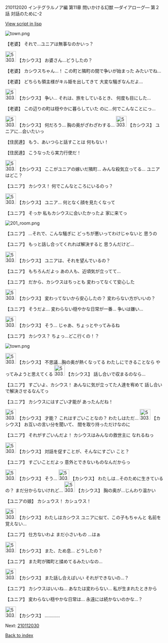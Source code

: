 210112020 インテグラルノア編 第11章 問いかける幻獣 ―ダイアローグ― 第２話 対話のために-2

[View script in lisp](../scripts/210112020.txt)

![town.png](../images/backgrounds/town.png)

【老婆】
それで…ユニアは無事なのかいっ？

<img src="../images/units/5303111.png" alt="5303111.png" height="34"/>
【カシウス】
お婆さん…どうしたの？

【老婆】
カシウスちゃん…！
この町と隣町の間で争いが始まった
みたいでね…

【老婆】
どちらも領主様がキル姫を出してきて
大変な騒ぎなんだよ…

<img src="../images/units/5303111.png" alt="5303111.png" height="34"/>
【カシウス】
争い…
それは、旅をしているとき、
何度も目にした…

【老婆】
この辺りの町は穏やかに暮らしていた
のに…何でこんなことにっ…

<img src="../images/units/5303111.png" alt="5303111.png" height="34"/>
【カシウス】
何だろう…
胸の奥がざわざわする…

<img src="../images/units/5303111.png" alt="5303111.png" height="34"/>
【カシウス】
ユニアに…会いたいっ

【住民達】
もう、あいつらと話すことは
何もない！

【住民達】
こうなったら実力行使だ！

<img src="../images/units/5303111.png" alt="5303111.png" height="34"/>
【カシウス】
ここがユニアの嫁いだ隣町…
みんな殺気立ってる…
ユニアはどこ？

【ユニア】
カシウス！
何でこんなところにいるのっ？

<img src="../images/units/5303111.png" alt="5303111.png" height="34"/>
【カシウス】
ユニア…
何となく顔を見たくなって

【ユニア】
そっか
私もカシウスに会いたかったよ
家に来てっ

![201_room.png](../images/backgrounds/201_room.png)

【ユニア】
…それで、こんな騒ぎに
どっちが悪いってわけじゃないと
思うの

【ユニア】
もっと話し合ってくれれば解決すると
思うんだけど…

<img src="../images/units/5303111.png" alt="5303111.png" height="34"/>
【カシウス】
ユニアは、それを望んでいるの？

【ユニア】
もちろんだよっ
あの人も、近頃気が立ってて…

【ユニア】
だから、カシウスはちっとも
変わってなくて安心した

<img src="../images/units/5303111.png" alt="5303111.png" height="34"/>
【カシウス】
変わってないから安心したの？
変わらない方がいいの？

【ユニア】
そうだよ…
変わらない穏やかな日常が一番…
争いは嫌い…

<img src="../images/units/5303111.png" alt="5303111.png" height="34"/>
【カシウス】
そう…
じゃあ、ちょっとやってみるね

【ユニア】
カシウス？
ちょっ…どこ行くの！？

![town.png](../images/backgrounds/town.png)

<img src="../images/units/5303111.png" alt="5303111.png" height="34"/>
【カシウス】
不思議…胸の奥が熱くなってる
わたしにできることなら
やってみようと思えてくる

<img src="../images/units/5303111.png" alt="5303111.png" height="34"/>
【カシウス】
話し合いで収まるのなら…

【ユニア】
すごいよ、カシウス！
あんなに気が立ってた人達を宥めて
話し合いで解決させるなんてっ

【ユニア】
カシウスにはすごい才能が
あったんだね！

<img src="../images/units/5303111.png" alt="5303111.png" height="34"/>
【カシウス】
才能？
これはすごいことなの？
わたしはただ…

<img src="../images/units/5303111.png" alt="5303111.png" height="34"/>
【カシウス】
お互いの言い分を聞いて、
間を取り持っただけなのに

【ユニア】
それがすごいんだよ！
カシウスはみんなの救世主に
なれるねっ

<img src="../images/units/5303111.png" alt="5303111.png" height="34"/>
【カシウス】
対話を促すことが、そんなにすごい
こと？

【ユニア】
すごいことだよっ
意外とできないものなんだからっ

<img src="../images/units/5303111.png" alt="5303111.png" height="34"/>
【カシウス】
そう…

<img src="../images/units/5303111.png" alt="5303111.png" height="34"/>
【カシウス】
わたしは…そのために生きているの？
まだ分からないけれど…

<img src="../images/units/5303111.png" alt="5303111.png" height="34"/>
【カシウス】
胸の奥が…じんわり温かい

【ユニアの娘】
カシュウス！
カシュウス！

<img src="../images/units/5303111.png" alt="5303111.png" height="34"/>
【カシウス】
わたしはカシウス
ユニアに似て、この子もちゃんと
名前を覚えない…

【ユニア】
仕方ないわよ
まだ小さいもの
…はぁ

<img src="../images/units/5303111.png" alt="5303111.png" height="34"/>
【カシウス】
また、ため息…
どうしたの？

【ユニア】
また町が隣町と揉めてるみたいなの…

<img src="../images/units/5303111.png" alt="5303111.png" height="34"/>
【カシウス】
また話し合えばいい
それができないの…？

【ユニア】
カシウスはいいね…
あなたは変わらない…
私が生まれたときから

【ユニア】
変わらない穏やかな日常は…
永遠には続かないのかな…？

<img src="../images/units/5303111.png" alt="5303111.png" height="34"/>
【カシウス】
…………

Next: [210112030](210112030.md)

[Back to index](index.md)
